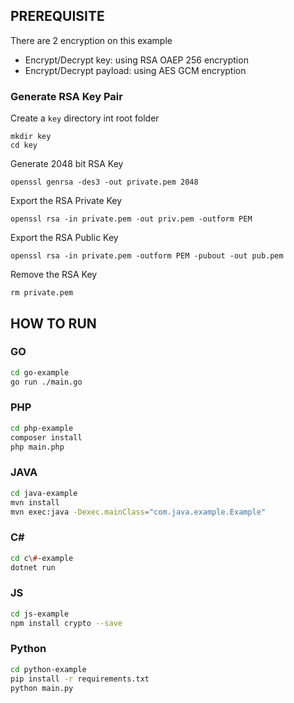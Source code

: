 ## PREREQUISITE

There are 2 encryption on this example
- Encrypt/Decrypt key: using RSA OAEP 256 encryption
- Encrypt/Decrypt payload: using AES GCM encryption

### Generate RSA Key Pair
Create a `key` directory int root folder
    
    mkdir key
    cd key
Generate 2048 bit RSA Key

    openssl genrsa -des3 -out private.pem 2048
Export the RSA Private Key

    openssl rsa -in private.pem -out priv.pem -outform PEM
Export the RSA Public Key

    openssl rsa -in private.pem -outform PEM -pubout -out pub.pem
Remove the RSA Key

    rm private.pem


## HOW TO RUN
### GO
``` bash
cd go-example
go run ./main.go
```
### PHP 
``` bash
cd php-example
composer install 
php main.php  
```
### JAVA
```bash
cd java-example
mvn install
mvn exec:java -Dexec.mainClass="com.java.example.Example"
```
### C# 
``` bash
cd c\#-example
dotnet run 
```

### JS
``` bash
cd js-example
npm install crypto --save 
```

### Python
``` bash
cd python-example
pip install -r requirements.txt
python main.py
```
